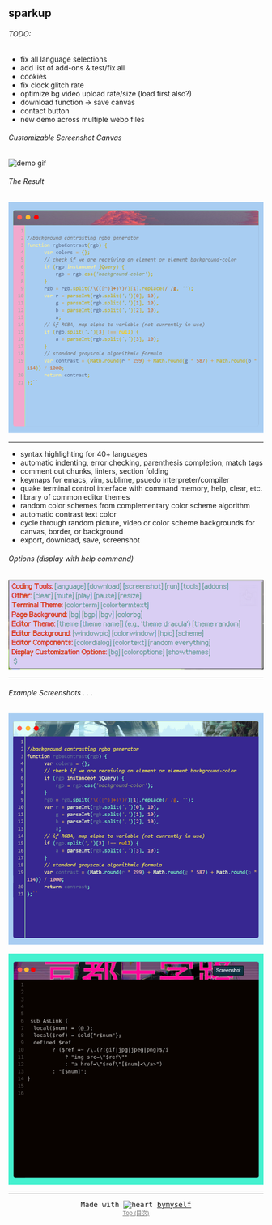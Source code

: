 <a name="table-of-contents"/>


## sparkup 

###### TODO:
- fix all language selections
- add list of add-ons & test/fix all
- cookies
- fix clock glitch rate
- optimize bg video upload rate/size (load first also?)
- download function -> save canvas
- contact button
- new demo across multiple webp files

###### Customizable Screenshot Canvas

<a name="demo"/>

![demo gif](demo/demo.gif)

###### The Result

![output screenshot example](demo/screenshot-output2.png)


-----------------

<a name="features"/>

- syntax highlighting for 40+ languages
- automatic indenting, error checking, parenthesis completion, match tags
- comment out chunks, linters, section folding
- keymaps for emacs, vim, sublime, psuedo interpreter/compiler
- quake terminal control interface with command memory, help, clear, etc.
- library of common editor themes
- random color schemes from complementary color scheme algorithm 
- automatic contrast text color
- cycle through random picture, video or color scheme backgrounds for canvas, border, or background
- export, download, save, screenshot

<a name="options-demo"/>

###### Options *(display with help command)*

![picture of options](demo/terminal-options.png)

-----------

<a name="examples"/>

###### Example Screenshots . . .


![output screenshot example](demo/screenshot-output1.png)

![output screenshot example 2](demo/screenshot-output3.png)



----------------------------


  <div align="center" style="text-align: center; font-family: monospace; allign: center">
    Made with <g-emoji class="g-emoji" alias="heart" fallback-src="https://github.githubassets.com/images/icons/emoji/unicode/2764.png">
  <img class="emoji" alt="heart" height="20" width="20" src="https://github.githubassets.com/images/icons/emoji/unicode/2764.png"></g-emoji> <a href="https://www.bymyself.life">bymyself</a>
  </div>
  
<div align="center" style="font-size: 11px; margin: 0; opacity:.6"><a href="#table-of-contents">Top (目次)</a></div> 
